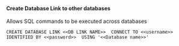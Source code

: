 #### Create Database Link to other databases
Allows SQL commands to be executed across databases

`
CREATE DATABASE LINK <<DB LINK NAME>> 
CONNECT TO <<username>> 
IDENTIFIED BY <<password>> 
USING '<<Database name>>'
`
